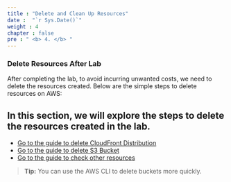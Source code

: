 ```yaml
---
title : "Delete and Clean Up Resources"
date :  "`r Sys.Date()`" 
weight : 4 
chapter : false
pre : " <b> 4. </b> "
---
```

### Delete Resources After Lab

After completing the lab, to avoid incurring unwanted costs, we need to delete the resources created. Below are the simple steps to delete resources on AWS:

## In this section, we will explore the steps to delete the resources created in the lab.
- [Go to the guide to delete CloudFront Distribution](./4.1-delete-cloudfront-distribution/)
- [Go to the guide to delete S3 Bucket](./4.2-delete-s3-bucket/)
- [Go to the guide to check other resources](./4.3-check-successful-cleanup/)

> **Tip:** You can use the AWS CLI to delete buckets more quickly.